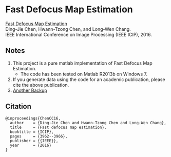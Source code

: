 
# Fast Defocus Map Estimation
[Fast Defocus Map Estimation](https://ieeexplore.ieee.org/document/7533103)  
Ding-Jie Chen, Hwann-Tzong Chen, and Long-Wen Chang.  
IEEE International Conference on Image Processing (IEEE ICIP), 2016.


## Notes
1. This project is a pure matlab implementation of Fast Defocus Map Estimation. 
    - The code has been tested on Matlab R2013b on Windows 7.
3. If you generate data using the code for an academic publication, please cite the above publication.
4. [Another Backup](https://github.com/vllab/fast_defocus_map)




## Citation
```
@inproceedings{ChenCC16,
  author    = {Ding-Jie Chen and Hwann-Tzong Chen and Long-Wen Chang},
  title     = {Fast defocus map estimation},
  booktitle = {ICIP},
  pages     = {3962--3966},
  publisher = {{IEEE}},
  year      = {2016}
}
```

